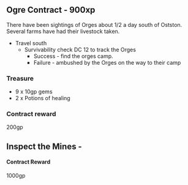 ## Ogre Contract - 900xp

There have been sightings of Orges about 1/2 a day south of Ostston. Several farms have had their livestock taken. 

* Travel south 
  * Survivability check DC 12 to track the Orges
    * Success - find the orges camp.
    * Failure - ambushed by the Orges on the way to their camp
    
### Treasure 
* 9 x 10gp gems
* 2 x Potions of healing  

### Contract reward

200gp

## Inspect the Mines - 

#### Contract Reward

1000gp




    
    
  
